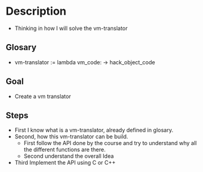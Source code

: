 # Description

- Thinking in how I will solve the vm-translator

## Glosary

- vm-translator := lambda vm_code: -> hack_object_code

## Goal

- Create a vm translator

## Steps

- First I know what is a vm-translator, already defined in glosary.
- Second, how this vm-translator can be build.
  - First follow the API done by the course and
    try to understand why all the different functions are there.
  - Second understand the overall Idea
- Third Implement the API using C or C++

